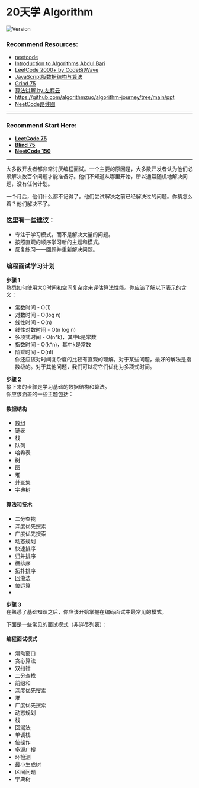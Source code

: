 # 20天学 Algorithm

![Version](https://img.shields.io/badge/version-1.0.0-blue)

### Recommend Resources:

- [neetcode](https://neetcode.io/courses/dsa-for-beginners/0)
- [Introduction to Algorithms Abdul Bari](https://www.youtube.com/watch?v=0IAPZzGSbME&list=PLDN4rrl48XKpZkf03iYFl-O29szjTrs_O)
- [LeetCode 2000+ by CodeBitWave](https://codebitwave.com/leetcode-2000/)
- [JavaScript版数据结构与算法](https://www.youtube.com/playlist?list=PLwIrqQCQ5pQmjH6YyFvH2A9FYL6bBB4Ra)
- [Grind 75](https://www.techinterviewhandbook.org/grind75)
- [算法讲解 by 左程云](https://www.youtube.com/watch?v=KNLRjg4utQc&list=PLvKfL6GtwDxwuyrpAJfU3HTnPZl4WnraE)
- https://github.com/algorithmzuo/algorithm-journey/tree/main/ppt
- [NeetCode路线图](https://neetcode.io/roadmap)
------

### Recommend Start Here:

- **[LeetCode 75](https://github.com/uwspstar/20-Day-Challenge-List/blob/main/Algorithm/Leetcode%2075.md)**
- **[Blind 75](https://github.com/uwspstar/20-Day-Challenge-List/blob/main/Algorithm/Blind%2075.md)**
- **[NeetCode 150](https://github.com/uwspstar/20-Day-Challenge-List/blob/main/Algorithm/NeetCode%20150.md)**

------
 
大多数开发者都非常讨厌编程面试。一个主要的原因是，大多数开发者认为他们必须解决数百个问题才能准备好。他们不知道从哪里开始，所以通常随机地解决问题，没有任何计划。  

一个月后，他们什么都不记得了。他们尝试解决之前已经解决过的问题。你猜怎么着？他们解决不了。  

### 这里有一些建议：  

- 专注于学习模式，而不是解决大量的问题。  
- 按照直观的顺序学习新的主题和模式。  
- 反复练习——回顾并重新解决问题。  

### 编程面试学习计划
**步骤 1**  
熟悉如何使用大O时间和空间复杂度来评估算法性能。你应该了解以下表示的含义：  

- 常数时间 - O(1)  
- 对数时间 - O(log n)  
- 线性时间 - O(n)  
- 线性对数时间 - O(n log n)  
- 多项式时间 - O(n^k)，其中k是常数  
- 指数时间 - O(k^n)，其中k是常数  
- 阶乘时间 - O(n!)  
你还应该对时间复杂度的比较有直观的理解。对于某些问题，最好的解法是指数级的。对于其他问题，我们可以将它们优化为多项式时间。  

**步骤 2**  
接下来的步骤是学习基础的数据结构和算法。  
你应该涵盖的一些主题包括：  

#### 数据结构  
- [数组](https://github.com/uwspstar/20-Day-Challenge-List/blob/main/Algorithm/Day2_Array.md)  
- 链表  
- 栈  
- 队列  
- 哈希表  
- 树  
- 图  
- 堆  
- 并查集  
- 字典树  

#### 算法和技术  
- 二分查找  
- 深度优先搜索  
- 广度优先搜索  
- 动态规划  
- 快速排序  
- 归并排序  
- 桶排序  
- 拓扑排序  
- 回溯法  
- 位运算
- 
**步骤 3**  
在熟悉了基础知识之后，你应该开始掌握在编码面试中最常见的模式。  

下面是一些常见的面试模式（非详尽列表）：  

#### 编程面试模式
- 滑动窗口  
- 贪心算法  
- 双指针  
- 二分查找  
- 前缀和  
- 深度优先搜索  
- 堆  
- 广度优先搜索  
- 动态规划  
- 栈  
- 回溯法  
- 单调栈  
- 位操作  
- 多源广搜  
- 环检测  
- 最小生成树  
- 区间问题  
- 字典树



